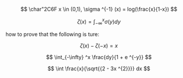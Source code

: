 $$
\char"2C6F x \in (0,1), \sigma ^{-1} (x) = log(\frac{x}{1-x})
$$

$$
\zeta (x) = \int_{-\infty} ^x \sigma(y) dy
$$

how to prove that the following is ture: 

$$
\zeta(x) - \zeta(-x) = x
$$

$$
\int_{-\infty} ^x \frac{dy}{1 + e ^{-y}}
$$

$$
\int \frac{x}{\sqrt{{2 - 3x ^{2}}}} dx
$$
